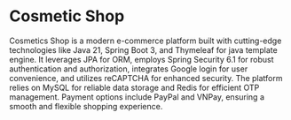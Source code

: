 # Cosmetic Shop

Cosmetics Shop is a modern e-commerce platform built with cutting-edge technologies like Java 21, Spring Boot 3, and Thymeleaf for java template engine. It leverages JPA for ORM, employs Spring Security 6.1 for robust authentication and authorization, integrates Google login for user convenience, and utilizes reCAPTCHA for enhanced security.  The platform relies on MySQL for reliable data storage and Redis for efficient OTP management.  Payment options include PayPal and VNPay, ensuring a smooth and flexible shopping experience.
